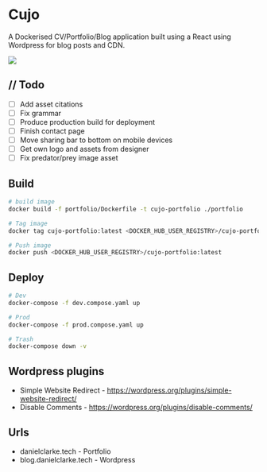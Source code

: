 # Cujo

A Dockerised CV/Portfolio/Blog application built using a React using Wordpress for blog posts and CDN.

![](./portfolio/src/assets/p2.gif)

## // Todo

- [ ] Add asset citations
- [ ] Fix grammar
- [ ] Produce production build for deployment
- [ ] Finish contact page
- [ ] Move sharing bar to bottom on mobile devices
- [ ] Get own logo and assets from designer
- [ ] Fix predator/prey image asset

## Build

```bash
# build image
docker build -f portfolio/Dockerfile -t cujo-portfolio ./portfolio

# Tag image
docker tag cujo-portfolio:latest <DOCKER_HUB_USER_REGISTRY>/cujo-portfolio:latest

# Push image
docker push <DOCKER_HUB_USER_REGISTRY>/cujo-portfolio:latest
```

## Deploy

```bash
# Dev
docker-compose -f dev.compose.yaml up

# Prod
docker-compose -f prod.compose.yaml up

# Trash
docker-compose down -v
```

## Wordpress plugins

- Simple Website Redirect - https://wordpress.org/plugins/simple-website-redirect/
- Disable Comments - https://wordpress.org/plugins/disable-comments/

## Urls

- danielclarke.tech - Portfolio
- blog.danielclarke.tech - Wordpress
